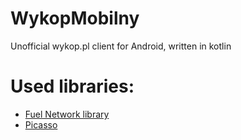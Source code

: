 # WykopMobilny
Unofficial wykop.pl client for Android, written in kotlin

# Used libraries:
- [Fuel Network library](https://github.com/kittinunf/Fuel)
- [Picasso](https://github.com/square/picasso)
